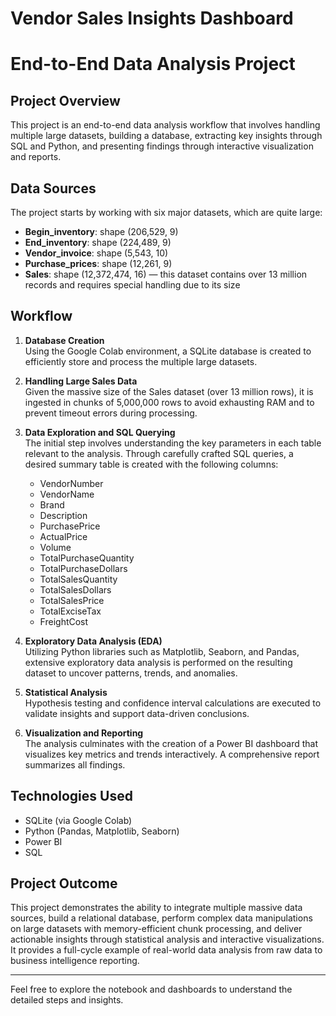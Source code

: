 # Vendor Sales Insights Dashboard
# End-to-End Data Analysis Project

## Project Overview

This project is an end-to-end data analysis workflow that involves handling multiple large datasets, building a database, extracting key insights through SQL and Python, and presenting findings through interactive visualization and reports.

## Data Sources

The project starts by working with six major datasets, which are quite large:

- **Begin_inventory**: shape (206,529, 9)  
- **End_inventory**: shape (224,489, 9)  
- **Vendor_invoice**: shape (5,543, 10)  
- **Purchase_prices**: shape (12,261, 9)  
- **Sales**: shape (12,372,474, 16) — this dataset contains over 13 million records and requires special handling due to its size  

## Workflow

1. **Database Creation**  
   Using the Google Colab environment, a SQLite database is created to efficiently store and process the multiple large datasets.

2. **Handling Large Sales Data**  
   Given the massive size of the Sales dataset (over 13 million rows), it is ingested in chunks of 5,000,000 rows to avoid exhausting RAM and to prevent timeout errors during processing.

3. **Data Exploration and SQL Querying**  
   The initial step involves understanding the key parameters in each table relevant to the analysis. Through carefully crafted SQL queries, a desired summary table is created with the following columns:  
   - VendorNumber  
   - VendorName  
   - Brand  
   - Description  
   - PurchasePrice  
   - ActualPrice  
   - Volume  
   - TotalPurchaseQuantity  
   - TotalPurchaseDollars  
   - TotalSalesQuantity  
   - TotalSalesDollars  
   - TotalSalesPrice  
   - TotalExciseTax  
   - FreightCost  

4. **Exploratory Data Analysis (EDA)**  
   Utilizing Python libraries such as Matplotlib, Seaborn, and Pandas, extensive exploratory data analysis is performed on the resulting dataset to uncover patterns, trends, and anomalies.

5. **Statistical Analysis**  
   Hypothesis testing and confidence interval calculations are executed to validate insights and support data-driven conclusions.

6. **Visualization and Reporting**  
   The analysis culminates with the creation of a Power BI dashboard that visualizes key metrics and trends interactively. A comprehensive report summarizes all findings.

## Technologies Used

- SQLite (via Google Colab)  
- Python (Pandas, Matplotlib, Seaborn)  
- Power BI  
- SQL  

## Project Outcome

This project demonstrates the ability to integrate multiple massive data sources, build a relational database, perform complex data manipulations on large datasets with memory-efficient chunk processing, and deliver actionable insights through statistical analysis and interactive visualizations. It provides a full-cycle example of real-world data analysis from raw data to business intelligence reporting.

---

Feel free to explore the notebook and dashboards to understand the detailed steps and insights.

